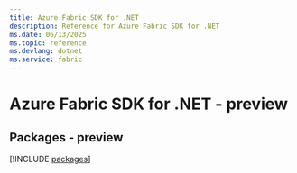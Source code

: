 ```yaml
---
title: Azure Fabric SDK for .NET
description: Reference for Azure Fabric SDK for .NET
ms.date: 06/13/2025
ms.topic: reference
ms.devlang: dotnet
ms.service: fabric
---
```

# Azure Fabric SDK for .NET - preview
## Packages - preview
[!INCLUDE [packages](fabric-index.md)]